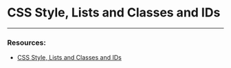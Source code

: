# CSS Style, Lists and Classes and IDs

---

### Resources:

- [CSS Style, Lists and Classes and IDs](https://blogs.crtil.com/introducing-style-list-and-classes-and-ids-userIneterface/)
